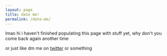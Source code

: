 ```yaml
---
layout: page
title: date me!
permalink: /date-me/
---
```


lmao hi i haven't finished populating this page with stuff yet, why don't you come back again another time

or just like dm me on [twitter][twitter] or something 

[twitter]: https://twitter.com/kaisoapbox
